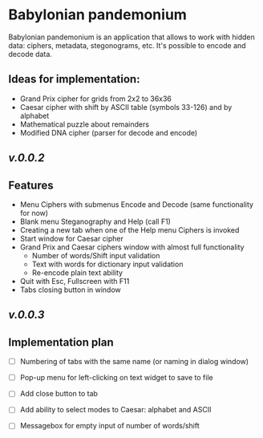 # Babylonian pandemonium
Babylonian pandemonium is an application that allows to work with hidden data: ciphers, metadata, stegonograms, etc. It's possible to encode and decode data.

## Ideas for implementation:
- Grand Prix cipher for grids from 2x2 to 36x36
- Caesar cipher with shift by ASCII table (symbols 33-126) and by alphabet
- Mathematical puzzle about remainders
- Modified DNA cipher (parser for decode and encode)

## _v.0.0.2_
## Features

- Menu Ciphers with submenus Encode and Decode (same functionality for now)
- Blank menu Steganography and Help (call F1)
- Creating a new tab when one of the Help menu Ciphers is invoked
- Start window for Caesar cipher
- Grand Prix and Caesar ciphers window with almost full functionality
  - Number of words/Shift input validation
  - Text with words for dictionary input validation
  - Re-encode plain text ability
- Quit with Esc, Fullscreen with F11
- Tabs closing button in window

## _v.0.0.3_
## Implementation plan

* [ ] Numbering of tabs with the same name (or naming in dialog window)
* [ ] Pop-up menu for left-clicking on text widget to save to file
* [ ] Add close button to tab
* [ ] Add ability to select modes to Caesar: alphabet and ASCII
* [ ] Messagebox for empty input of number of words/shift

